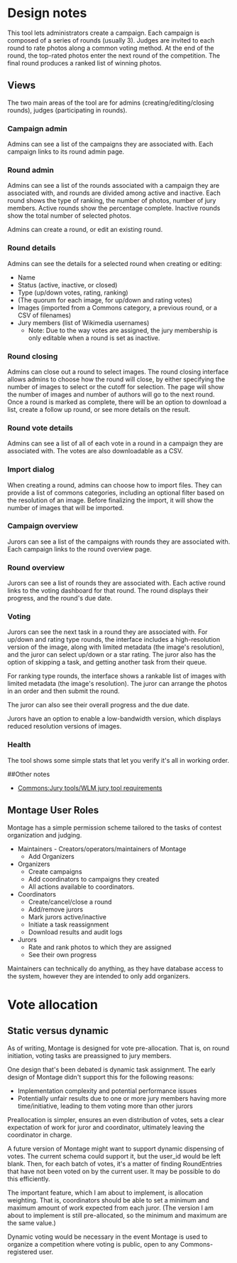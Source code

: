 # Design notes

This tool lets administrators create a campaign. Each campaign is
composed of a series of rounds (usually 3). Judges are invited to each
round to rate photos along a common voting method. At the end of the
round, the top-rated photos enter the next round of the
competition. The final round produces a ranked list of winning photos.

## Views

The two main areas of the tool are for admins
(creating/editing/closing rounds), judges (participating in rounds).

### Campaign admin

Admins can see a list of the campaigns they are associated with. Each
campaign links to its round admin page.

### Round admin

Admins can see a list of the rounds associated with a campaign they
are associated with, and rounds are divided among active and
inactive. Each round shows the type of ranking, the number of photos,
number of jury members. Active rounds show the percentage
complete. Inactive rounds show the total number of selected photos.

Admins can create a round, or edit an existing round.

### Round details

Admins can see the details for a selected round when creating or
editing:

 - Name
 - Status (active, inactive, or closed)
 - Type (up/down votes, rating, ranking)
 - (The quorum for each image, for up/down and rating votes)
 - Images (imported from a Commons category, a previous round, or a
   CSV of filenames)
 - Jury members (list of Wikimedia usernames)
   - Note: Due to the way votes are assigned, the jury membership is
     only editable when a round is set as inactive.

### Round closing

Admins can close out a round to select images. The round closing
interface allows admins to choose how the round will close, by either
specifying the number of images to select or the cutoff for
selection. The page will show the number of images and number of
authors will go to the next round. Once a round is marked as complete,
there will be an option to download a list, create a follow up round,
or see more details on the result.

### Round vote details

Admins can see a list of all of each vote in a round in a campaign
they are associated with. The votes are also downloadable as a CSV.

### Import dialog

When creating a round, admins can choose how to import files. They can
provide a list of commons categories, including an optional filter
based on the resolution of an image. Before finalizing the import, it
will show the number of images that will be imported.

### Campaign overview

Jurors can see a list of the campaigns with rounds they are
associated with. Each campaign links to the round overview page.

### Round overview

Jurors can see a list of rounds they are associated with. Each active
round links to the voting dashboard for that round. The round displays
their progress, and the round's due date.

### Voting

Jurors can see the next task in a round they are associated with. For
up/down and rating type rounds, the interface includes a
high-resolution version of the image, along with limited metadata (the
image's resolution), and the juror can select up/down or a star
rating. The juror also has the option of skipping a task, and getting
another task from their queue.

For ranking type rounds, the interface shows a rankable list of images
with limited metadata (the image's resolution). The juror can arrange
the photos in an order and then submit the round.

The juror can also see their overall progress and the due date.

Jurors have an option to enable a low-bandwidth version, which
displays reduced resolution versions of images.

### Health

The tool shows some simple stats that let you verify it's all in
working order.

##Other notes

 - [Commons:Jury tools/WLM jury tool
requirements](https://commons.wikimedia.org/wiki/Commons:Jury_tools/WLM_jury_tool_requirements)

## Montage User Roles

Montage has a simple permission scheme tailored to the tasks of
contest organization and judging.

* Maintainers - Creators/operators/maintainers of Montage
    * Add Organizers
* Organizers
    * Create campaigns
    * Add coordinators to campaigns they created
    * All actions available to coordinators.
* Coordinators
    * Create/cancel/close a round
    * Add/remove jurors
    * Mark jurors active/inactive
    * Initiate a task reassignment
    * Download results and audit logs
* Jurors
    * Rate and rank photos to which they are assigned
    * See their own progress

Maintainers can technically do anything, as they have database access
to the system, however they are intended to only add organizers.

# Vote allocation

## Static versus dynamic

As of writing, Montage is designed for vote pre-allocation. That is,
on round initiation, voting tasks are preassigned to jury members.

One design that's been debated is dynamic task assignment. The early
design of Montage didn't support this for the following reasons:

* Implementation complexity and potential performance issues
* Potentially unfair results due to one or more jury members having
  more time/initiative, leading to them voting more than other jurors

Preallocation is simpler, ensures an even distribution of votes, sets
a clear expectation of work for juror and coordinator, ultimately
leaving the coordinator in charge.

A future version of Montage might want to support dynamic dispensing
of votes. The current schema could support it, but the user_id would
be left blank. Then, for each batch of votes, it's a matter of finding
RoundEntries that have not been voted on by the current user. It may
be possible to do this efficiently.

The important feature, which I am about to implement, is allocation
weighting. That is, coordinators should be able to set a minimum and
maximum amount of work expected from each juror. (The version I am
about to implement is still pre-allocated, so the minimum and maximum
are the same value.)

Dynamic voting would be necessary in the event Montage is used to
organize a competition where voting is public, open to any
Commons-registered user.
